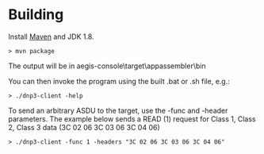 # Building

Install [Maven](https://maven.apache.org/) and JDK 1.8.

```
> mvn package
```

The output will be in aegis-console\target\appassembler\bin

You can then invoke the program using the built .bat or .sh file, e.g.:

```
> ./dnp3-client -help
```

To send an arbitrary ASDU to the target, use the -func and -header parameters. The example below
sends a READ (1) request for Class 1, Class 2, Class 3 data (3C 02 06 3C 03 06 3C 04 06)

```
> ./dnp3-client -func 1 -headers "3C 02 06 3C 03 06 3C 04 06"
```